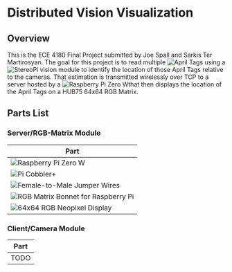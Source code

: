 # Distributed Vision Visualization

## Overview
This is the ECE 4180 Final Project submitted by Joe Spall and Sarkis Ter Martirosyan. The goal for this project is to read multiple ![April Tags](https://april.eecs.umich.edu/software/apriltag) using a ![StereoPi](https://stereopi.com/) vision module to identify the location of those April Tags relative to the cameras. That estimation is transmitted wirelessly over TCP to a server hosted by a ![Raspberry Pi Zero W](https://www.raspberrypi.org/products/raspberry-pi-zero-w/?resellerType=home)that then displays the location of the April Tags on a HUB75 64x64 RGB Matrix. 

## Parts List
### Server/RGB-Matrix Module

| Part |
| ---- |
| ![Raspberry Pi Zero W](https://www.raspberrypi.org/products/raspberry-pi-zero-w/?resellerType=home) | 
| ![Pi Cobbler+](https://www.adafruit.com/product/914) | 
| ![Female-to-Male Jumper Wires](https://www.amazon.com/GenBasic-Solderless-Dupont-Compatible-Breadboard-Prototyping/dp/B01L5UKAPI/ref=sr_1_4?dchild=1&keywords=male+to+female+jumper+wires&qid=1605817419&sr=8-4) |
| ![RGB Matrix Bonnet for Raspberry Pi](https://www.adafruit.com/product/3211) |
| ![64x64 RGB Neopixel Display](https://www.adafruit.com/product/3649) |

### Client/Camera Module


| Part |
| ---- |
| TODO |
